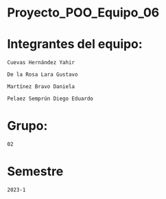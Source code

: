 # Proyecto_POO_Equipo_06

# Integrantes del equipo:
    Cuevas Hernández Yahir
  
    De la Rosa Lara Gustavo
  
    Martínez Bravo Daniela
  
    Pelaez Semprún Diego Eduardo
# Grupo:
    02
# Semestre 
    2023-1

